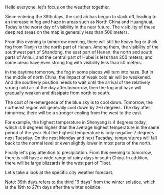Hello everyone, let's focus on the weather together.

Since entering the 39th days, the cold air has begun to slack off, leading to an increase in fog and haze in areas such as North China and Huanghuai. Today is the worst day of visibility in the near future. The visibility of these deep red areas on the map is generally less than 500 meters.

From this evening to tomorrow morning, there will still be heavy fog or thick fog from Tianjin to the north part of Hunan. Among them, the visibility of the southwest part of Shandong, the east part of Henan, the north and south parts of Anhui, and the central part of Hubei is less than 200 meters, and some areas have even strong fog with visibility less than 50 meters.

In the daytime tomorrow, the fog in some places will turn into haze. But in the middle of north China, the impact of weak cold air will be weakened. And the southerly position needs to wait until the arrival of the relatively strong cold air of the day after tomorrow, then the fog and haze will gradually weaken and dissipate from north to south.

The cost of re-emergence of the blue sky is to cool down. Tomorrow, the northeast region will generally cool down by 2-6 degrees. The day after tomorrow, there will be a stronger cooling from the west to the east.

For example, the highest temperature in Shenyang is 4 degrees today, which is 9 degrees higher than the average highest temperature in the same period of the year. But the highest temperature is only negative 7 degrees next Tuesday. On the next Monday and next Tuesday, temperatures will fall back to the normal level or even slightly lower in most parts of the north.

Finally let's pay attention to precipitation. From this evening to tomorrow, there is still have a wide range of rainy days in south China. In addition, there will be large blizzards in the west part of Tibet. 

Let's take a look at the specific city weather forecast.

Note: 39th days refers to the third "9 days" from the winter solstice, which is the 19th to 27th days after the winter solstice.
